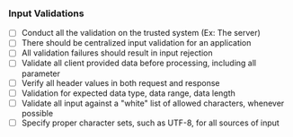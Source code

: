 ### Input Validations

- [ ] Conduct all the validation on the trusted system (Ex: The server)
- [ ] There should be centralized input validation for an application
- [ ] All validation failures should result in input rejection
- [ ] Validate all client provided data before processing, including all parameter
- [ ] Verify all header values in both request and response
- [ ] Validation for expected data type, data range, data length
- [ ] Validate all input against a "white" list of allowed characters, whenever possible
- [ ] Specify proper character sets, such as UTF-8, for all sources of input